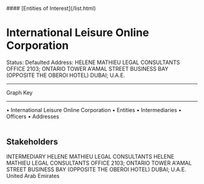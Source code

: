 <link rel="stylesheet" type="text/css" href="../../assets/style.css">
#### [Entities of Interest](/list.html)

<style>
body{background-image:url("http://eoi-graphs.s3-website-eu-west-1.amazonaws.com/International_Leisure_Online_Corporation.png");background-repeat: no-repeat;background-size: contain;}
.markdown>p>span{background-color: white;}
</style>

# International Leisure Online Corporation
<span>Status: Defaulted
Address: HELENE MATHIEU  LEGAL CONSULTANTS OFFICE 2103; ONTARIO TOWER A'AMAL STREET BUSINESS BAY (OPPOSITE THE OBEROI HOTEL) DUBAI; U.A.E.
</span>

---



<div class="legend">
Graph Key
<hr>
<span class="focus">• International Leisure Online Corporation</span>
<span class="entity">• Entities</span>
<span class="intermediary">• Intermediaries</span>
<span class="officer">• Officers</span>
<span class="address">• Addresses</span>
</div><br>


## Stakeholders
<span>INTERMEDIARY
HELENE MATHIEU LEGAL CONSULTANTS
HELENE MATHIEU  LEGAL CONSULTANTS OFFICE 2103; ONTARIO TOWER A'AMAL STREET BUSINESS BAY (OPPOSITE THE OBEROI HOTEL) DUBAI; U.A.E.
United Arab Emirates
</span>


